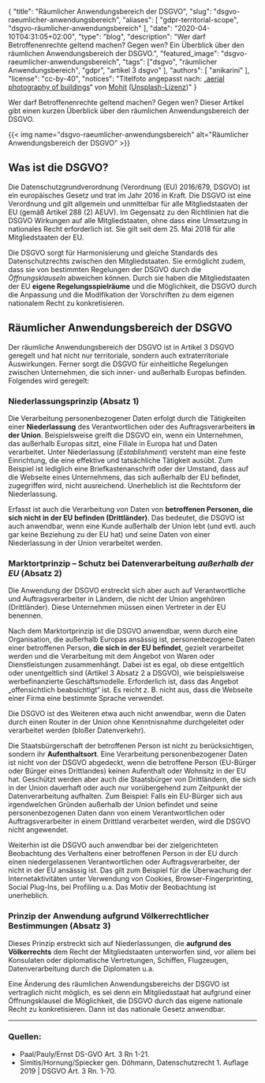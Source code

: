 {
    "title": "Räumlicher Anwendungsbereich der DSGVO",
    "slug": "dsgvo-raeumlicher-anwendungsbereich",
    "aliases": [ "gdpr-territorial-scope", "dsgvo-räumlicher-anwendungsbereich" ],
    "date": "2020-04-10T04:31:05+02:00",
    "type": "blog",
    "description": "Wer darf Betroffenenrechte geltend machen? Gegen wen? Ein Überblick über den räumlichen Anwendungsbereich der DSGVO.",
    "featured_image": "dsgvo-raeumlicher-anwendungsbereich",
    "tags": ["dsgvo", "räumlicher Anwendungsbereich", "gdpr", "artikel 3 dsgvo" ],
    "authors": [ "anikarini" ],
    "license": "cc-by-40",
    "notices": "Titelfoto angepasst nach: „[aerial photography of buildings](https://unsplash.com/photos/6M9xiVgkoN0)“ von [Mohit](https://unsplash.com/@98mohitkumar) ([Unsplash-Lizenz](https://unsplash.com/license))"
}

Wer darf Betroffenenrechte geltend machen? Gegen wen? Dieser Artikel gibt einen kurzen Überblick über den räumlichen Anwendungsbereich der DSGVO.

{{< img name="dsgvo-raeumlicher-anwendungsbereich" alt="Räumlicher Anwendungsbereich der DSGVO" >}}

## Was ist die DSGVO? 

Die Datenschutzgrundverordnung (Verordnung (EU) 2016/679, DSGVO) ist ein europäisches Gesetz und trat im Jahr 2016 in Kraft. Die DSGVO ist eine Verordnung und gilt allgemein und unmittelbar für alle Mitgliedstaaten der EU (gemäß Artikel 288 (2) AEUV). Im Gegensatz zu den Richtlinien hat die DSGVO Wirkungen auf alle Mitgliedstaaten, ohne dass eine Umsetzung in nationales Recht erforderlich ist. Sie gilt seit dem 25. Mai 2018 für alle Mitgliedstaaten der EU.  

Die DSGVO sorgt für Harmonisierung und gleiche Standards des Datenschutzrechts zwischen den Mitgliedstaaten. Sie ermöglicht zudem, dass sie von bestimmten Regelungen der DSGVO durch die *Öffnungsklauseln* abweichen können. Durch sie haben die Mitgliedstaaten der EU **eigene Regelungsspielräume** und die Möglichkeit, die DSGVO durch die Anpassung und die Modifikation der Vorschriften zu dem eigenen nationalem Recht zu konkretisieren. 

## Räumlicher Anwendungsbereich der DSGVO

Der räumliche Anwendungsbereich der DSGVO ist in Artikel 3 DSGVO geregelt und hat nicht nur territoriale, sondern auch extraterritoriale Auswirkungen. Ferner sorgt die DSGVO für einheitliche Regelungen zwischen Unternehmen, die sich inner- und außerhalb Europas befinden. Folgendes wird geregelt:

### Niederlassungsprinzip (Absatz 1)

Die Verarbeitung personenbezogener Daten erfolgt durch die Tätigkeiten einer **Niederlassung** des Verantwortlichen oder des Auftragsverarbeiters **in der Union**. Beispielsweise greift die DSGVO ein, wenn ein Unternehmen, das außerhalb Europas sitzt, eine Filiale in Europa hat und Daten verarbeitet. Unter Niederlassung (*Establishment*) versteht man eine feste Einrichtung, die eine effektive und tatsächliche Tätigkeit ausübt. Zum Beispiel ist lediglich eine Briefkastenanschrift oder der Umstand, dass auf die Webseite eines Unternehmens, das sich außerhalb der EU befindet, zugegriffen wird, nicht ausreichend. Unerheblich ist die Rechtsform der Niederlassung. 

Erfasst ist auch die Verarbeitung von Daten von **betroffenen Personen, die sich nicht in der EU befinden (Drittländer)**. Das bedeutet, die DSGVO ist auch anwendbar, wenn eine Kunde außerhalb der Union lebt (und evtl. auch gar keine Beziehung zu der EU hat) und seine Daten von einer Niederlassung in der Union verarbeitet werden. 

### Marktortprinzip – Schutz bei Datenverarbeitung *außerhalb der EU* (Absatz 2)

Die Anwendung der DSGVO erstreckt sich aber auch auf Verantwortliche und Auftragsverarbeiter in Ländern, die nicht der Union angehören (Drittländer). Diese Unternehmen müssen einen Vertreter in der EU benennen.

Nach dem Marktortprinzip ist die DSGVO anwendbar, wenn durch eine Organisation, die außerhalb Europas ansässig ist, personenbezogene Daten einer betroffenen Person, **die sich in der EU befindet**, gezielt verarbeitet werden und die Verarbeitung mit dem Angebot von Waren oder Dienstleistungen zusammenhängt. Dabei ist es egal, ob diese entgeltlich oder unentgeltlich sind (Artikel 3 Absatz 2 a DSGVO), wie beispielsweise werbefinanzierte Geschäftsmodelle. Erforderlich ist, dass das Angebot „offensichtlich beabsichtigt“ ist. Es reicht z.&nbsp;B. nicht aus, dass die Webseite einer Firma eine bestimmte Sprache verwendet.

Die DSGVO ist des Weiteren etwa auch nicht anwendbar, wenn die Daten durch einen Router in der Union ohne Kenntnisnahme durchgeleitet oder verarbeitet werden (bloßer Datenverkehr).

Die Staatsbürgerschaft der betroffenen Person ist nicht zu berücksichtigen, sondern ihr **Aufenthaltsort**. Eine Verarbeitung personenbezogener Daten ist nicht von der DSGVO abgedeckt, wenn die betroffene Person (EU-Bürger oder Bürger eines Drittlandes) keinen Aufenthalt oder Wohnsitz in der EU hat. Geschützt werden aber auch die Staatsbürger von Drittländern, die sich in der Union dauerhaft oder auch nur vorübergehend zum Zeitpunkt der Datenverarbeitung aufhalten. Zum Beispiel: Falls ein EU-Bürger sich aus irgendwelchen Gründen außerhalb der Union befindet und seine personenbezogenen Daten dann von einem Verantwortlichen oder Auftragsverarbeiter in einem Drittland verarbeitet werden, wird die DSGVO nicht angewendet.

Weiterhin ist die DSGVO auch anwendbar bei der zielgerichteten Beobachtung des Verhaltens einer betroffenen Person in der EU durch einen niedergelassenen Verantwortlichen oder Auftragsverarbeiter, der nicht in der EU ansässig ist. Das gilt zum Beispiel für die Überwachung der Internetaktivitäten unter Verwendung von Cookies, Browser-Fingerprinting, Social Plug-Ins, bei Profiling u.a. Das Motiv der Beobachtung ist unerheblich. 

### Prinzip der Anwendung aufgrund Völkerrechtlicher Bestimmungen (Absatz 3)

Dieses Prinzip erstreckt sich auf Niederlassungen, die **aufgrund des Völkerrechts** dem Recht der Mitgliedstaaten unterworfen sind, vor allem bei Konsulaten oder diplomatische Vertretungen, Schiffen, Flugzeugen, Datenverarbeitung durch die Diplomaten u.a.

Eine Änderung des räumlichen Anwendungsbereichs der DSGVO ist vertraglich nicht möglich, es sei denn ein Mitgliedsstaat hat aufgrund einer Öffnungsklausel die Möglichkeit, die DSGVO durch das eigene nationale Recht zu konkretisieren. Dann ist das nationale Gesetz anwendbar. <!-- TODO: Hier wäre es toll zu wissen, ob es dazu Beispiele gibt. -->

---

### Quellen:

- Paal/Pauly/Ernst DS-GVO Art. 3 Rn 1-21.
- Simitis/Hornung/Spiecker gen. Döhmann, Datenschutzrecht 1. Auflage 2019 | DSGVO Art. 3 Rn. 1-70.

